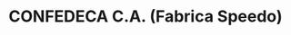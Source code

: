 ---
title: "CONFEDECA C.A. (Fabrica Speedo)"
url: /caracas/confedeca-c-a-fabrica-speedo/
shop: deportes
---